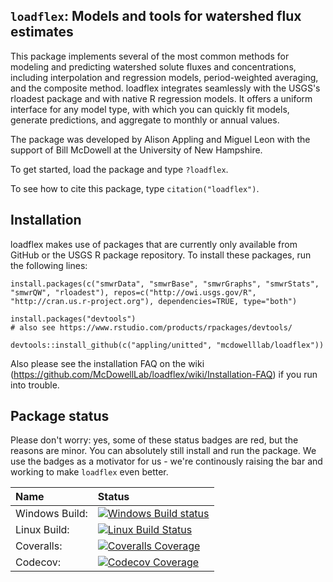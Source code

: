 ## `loadflex`: Models and tools for watershed flux estimates

This package implements several of the most common methods for 
modeling and predicting watershed solute fluxes and concentrations, including
interpolation and regression models, period-weighted averaging, and the
composite method. loadflex integrates seamlessly with the USGS's rloadest 
package and with native R regression models. It offers a uniform interface
for any model type, with which you can quickly fit models, generate
predictions, and aggregate to monthly or annual values.

The package was developed by Alison Appling and Miguel Leon with the support 
of Bill McDowell at the University of New Hampshire.

To get started, load the package and type `?loadflex`.

To see how to cite this package, type `citation("loadflex")`.


## Installation

loadflex makes use of packages that are currently only available from 
GitHub or the USGS R package repository. To install these packages, 
run the following lines:

```{r}
install.packages(c("smwrData", "smwrBase", "smwrGraphs", "smwrStats", 
"smwrQW", "rloadest"), repos=c("http://owi.usgs.gov/R", 
"http://cran.us.r-project.org"), dependencies=TRUE, type="both")

install.packages("devtools")
# also see https://www.rstudio.com/products/rpackages/devtools/

devtools::install_github(c("appling/unitted", "mcdowelllab/loadflex"))
```

Also please see the installation FAQ on the wiki (https://github.com/McDowellLab/loadflex/wiki/Installation-FAQ) if you run into trouble.

## Package status

Please don't worry: yes, some of these status badges are red, but the reasons are minor. You can absolutely still install and run the package. We use the badges as a motivator for us - we're continously raising the bar and working to make `loadflex` even better.

| Name       | Status           |  
| :------------ |:-------------|  
| Windows Build: | [![Windows Build status](https://ci.appveyor.com/api/projects/status/8cjo5urmkv5sjd7v?svg=true)](https://ci.appveyor.com/project/appling/loadflex) |
| Linux Build: | [![Linux Build Status](https://travis-ci.org/McDowellLab/loadflex.svg)](https://travis-ci.org/McDowellLab/loadflex)  |
| Coveralls: | [![Coveralls Coverage](https://coveralls.io/repos/McDowellLab/loadflex/badge.svg?branch=master)](https://coveralls.io/r/McDowellLab/loadflex?branch=master) |
| Codecov: | [![Codecov Coverage](https://img.shields.io/codecov/c/github/mcdowelllab/loadflex.svg)](https://codecov.io/github/mcdowelllab/loadflex) |

